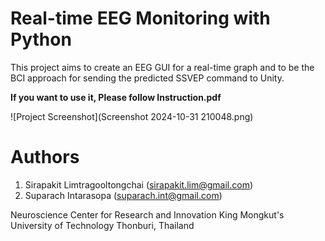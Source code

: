 # Real-time EEG Monitoring with Python

This project aims to create an EEG GUI for a real-time graph and to be the BCI approach for sending the predicted SSVEP command to Unity.

**If you want to use it, Please follow Instruction.pdf**   

![Project Screenshot](Screenshot 2024-10-31 210048.png)

# Authors
1. Sirapakit Limtragooltongchai (sirapakit.lim@gmail.com)
2. Suparach Intarasopa (suparach.int@gmail.com)
   
Neuroscience Center for Research and Innovation
King Mongkut's University of Technology Thonburi, Thailand
